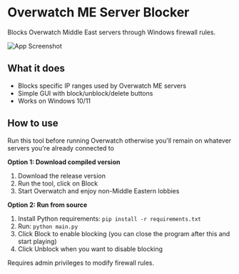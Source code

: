# Overwatch ME Server Blocker

Blocks Overwatch Middle East servers through Windows firewall rules.

![App Screenshot](https://i.imgur.com/gQqWQqY.png)

## What it does
- Blocks specific IP ranges used by Overwatch ME servers
- Simple GUI with block/unblock/delete buttons
- Works on Windows 10/11

## How to use
Run this tool before running Overwatch otherwise you'll remain on whatever servers you're already connected to

**Option 1: Download compiled version**
1. Download the release version
2. Run the tool, click on Block
3. Start Overwatch and enjoy non-Middle Eastern lobbies

**Option 2: Run from source**
1. Install Python requirements: `pip install -r requirements.txt`
2. Run: `python main.py`
3. Click Block to enable blocking (you can close the program after this and start playing)
4. Click Unblock when you want to disable blocking

Requires admin privileges to modify firewall rules.
